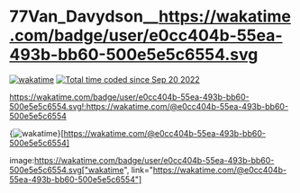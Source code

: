 # 77Van_Davydson__https://wakatime.com/badge/user/e0cc404b-55ea-493b-bb60-500e5e5c6554.svg
[![wakatime](https://wakatime.com/badge/user/e0cc404b-55ea-493b-bb60-500e5e5c6554.svg)](https://wakatime.com/@e0cc404b-55ea-493b-bb60-500e5e5c6554)
<a href="https://wakatime.com/@e0cc404b-55ea-493b-bb60-500e5e5c6554"><img src="https://wakatime.com/badge/user/e0cc404b-55ea-493b-bb60-500e5e5c6554.svg" alt="Total time coded since Sep 20 2022" /></a>

https://wakatime.com/badge/user/e0cc404b-55ea-493b-bb60-500e5e5c6554.svg!:https://wakatime.com/@e0cc404b-55ea-493b-bb60-500e5e5c6554

{<img src="https://wakatime.com/badge/user/e0cc404b-55ea-493b-bb60-500e5e5c6554.svg" alt="wakatime" />}[https://wakatime.com/@e0cc404b-55ea-493b-bb60-500e5e5c6554]

image:https://wakatime.com/badge/user/e0cc404b-55ea-493b-bb60-500e5e5c6554.svg["wakatime", link="https://wakatime.com/@e0cc404b-55ea-493b-bb60-500e5e5c6554"]
